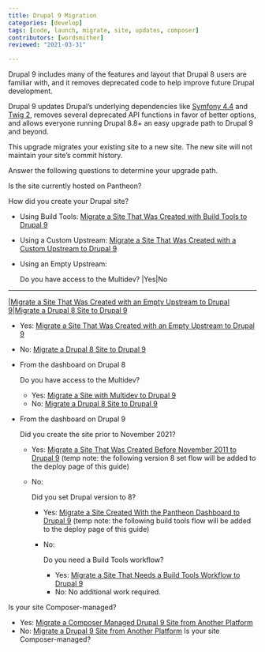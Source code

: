 ```yaml
---
title: Drupal 9 Migration
categories: [develop]
tags: [code, launch, migrate, site, updates, composer]
contributors: [wordsmither]
reviewed: "2021-03-31"

---
```

Drupal 9 includes many of the features and layout that Drupal 8 users are familiar with, and it removes deprecated code to help improve future Drupal development.

Drupal 9 updates Drupal’s underlying dependencies like [Symfony 4.4](https://symfony.com/releases/4.4) and [Twig 2](https://twig.symfony.com/doc/2.x/index.html), removes several deprecated API functions in favor of better options, and allows everyone running Drupal 8.8+ an easy upgrade path to Drupal 9 and beyond.

<Alert title="Note" type="info" >

This upgrade migrates your existing site to a new site.  The new site will not maintain your site’s commit history.

</Alert>

Answer the following questions to determine your upgrade path.

Is the site currently hosted on Pantheon?

<TabList>

<Tab title="Yes" id="hosted-yes" active={true}>

How did you create your Drupal site?

- Using Build Tools: [Migrate a Site That Was Created with Build Tools to Drupal 9](/guides/drupal-9-hosted-createbt)
- Using a Custom Upstream: [Migrate a Site That Was Created with a Custom Upstream to Drupal 9](/guides/drupal-9-hosted-createcustom)
- Using an Empty Upstream:

  Do you have access to the Multidev?
|Yes|No
---
|[Migrate a Site That Was Created with an Empty Upstream to Drupal 9](/guides/drupal-9-hosted-createempty-md)|[Migrate a Drupal 8 Site to Drupal 9](/guides/drupal-9-hosted)
  - Yes: [Migrate a Site That Was Created with an Empty Upstream to Drupal 9](/guides/drupal-9-hosted-createempty-md)
  - No: [Migrate a Drupal 8 Site to Drupal 9](/guides/drupal-9-hosted)
- From the dashboard on Drupal 8

  Do you have access to the Multidev?
  - Yes: [Migrate a Site with Multidev to Drupal 9](/guides/drupal-9-hosted-md)
  - No: [Migrate a Drupal 8 Site to Drupal 9](/guides/drupal-9-hosted)
- From the dashboard on Drupal 9

  Did you create the site prior to November 2021?
  - Yes: [Migrate a Site That Was Created Before November 2011 to Drupal 9](/guides/drupal-9-hosted-pre112021) (temp note: the following version 8 set flow will be added to the deploy page of this guide)
  - No: 

    Did you set Drupal version to 8?
    - Yes: [Migrate a Site Created With the Pantheon Dashboard to Drupal 9](/guides/drupal-9-hosted-createdashboard-set8) (temp note: the following build tools flow will be added to the deploy page of this guide)
    - No: 

      Do you need a Build Tools workflow?
      - Yes: [Migrate a Site That Needs a Build Tools Workflow to Drupal 9](/guides/drupal-9-hosted-btworkflow)
      - No: No additional work required.


</Tab>

<Tab title="No" id="hosted-no">

Is your site Composer-managed?

- Yes: [Migrate a Composer Managed Drupal 9 Site from Another Platform](/guides/drupal-9-unhosted-composer)
- No: [Migrate a Drupal 9 Site from Another Platform](/guides/drupal-9-unhosted)
Is your site Composer-managed?

</Tab>
</TabList>


